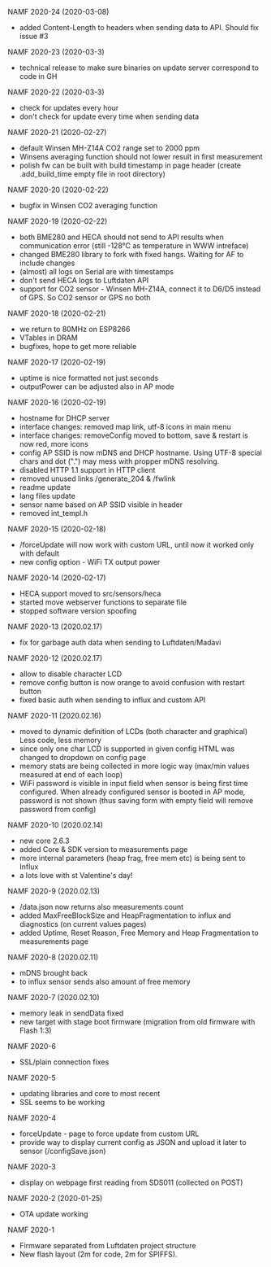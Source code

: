 NAMF 2020-24 (2020-03-08)
* added Content-Length to headers when sending data to API. Should fix issue #3 

NAMF 2020-23 (2020-03-3)
* technical release to make sure binaries on update server correspond to code in GH

NAMF 2020-22 (2020-03-3)
* check for updates every hour
* don't check for update every time when sending data 

NAMF 2020-21 (2020-02-27)
* default Winsen MH-Z14A CO2 range set to 2000 ppm
* Winsens averaging function should not lower result in first measurement
* polish fw can be built with build timestamp in page header (create .add_build_time empty file in root directory)

NAMF 2020-20 (2020-02-22)
* bugfix in Winsen CO2 averaging function

NAMF 2020-19 (2020-02-22)
* both BME280 and HECA should not send to API results when communication error (still -128°C as temperature in WWW intreface)
* changed BME280 library to fork with fixed hangs. Waiting for AF to include changes
* (almost) all logs on Serial are with timestamps
* don't send HECA logs to Luftdaten API
* support for CO2 sensor - Winsen MH-Z14A, connect it to D6/D5 instead of GPS. So CO2 sensor or GPS no both  

NAMF 2020-18 (2020-02-21)
* we return to 80MHz on ESP8266
* VTables in DRAM
* bugfixes, hope to get more reliable

NAMF 2020-17 (2020-02-19)
* uptime is nice formatted not just seconds
* outputPower can be adjusted also in AP mode

NAMF 2020-16 (2020-02-19)
* hostname for DHCP server
* interface changes: removed map link, utf-8 icons in main menu
* interface changes: removeConfig moved to bottom, save & restart is now red, more icons
* config AP SSID is now mDNS and DHCP hostname. Using UTF-8 special chars and dot (".") may mess with propper mDNS resolving.
* disabled HTTP 1.1 support in HTTP client
* removed unused links /generate_204 & /fwlink
* readme update
* lang files update
* sensor name based on AP SSID visible in header
* removed int_templ.h 

NAMF 2020-15 (2020-02-18)
* /forceUpdate will now work with custom URL, until now it worked only with default
* new config option - WiFi TX output power

NAMF 2020-14 (2020-02-17)
* HECA support moved to src/sensors/heca
* started move webserver functions to separate file
* stopped software version spoofing

NAMF 2020-13 (2020.02.17)
* fix for garbage auth data when sending to Luftdaten/Madavi

NAMF 2020-12 (2020.02.17)
* allow to disable character LCD
* remove config button is now orange to avoid confusion with restart button
* fixed basic auth when sending to influx and custom API

NAMF 2020-11 (2020.02.16)
* moved to dynamic definition of LCDs (both character and graphical) Less code, less memory
* since only one char LCD is supported in given config HTML was changed to dropdown on config page
* memory stats are being collected in more logic way (max/min values measured at end of each loop)
* WiFi password is visible in input field when sensor is being first time configured. When already configured sensor is booted in AP mode, password is not shown (thus saving form with empty field will remove password from config)  

NAMF 2020-10 (2020.02.14)
* new core 2.6.3
* added Core & SDK version to measurements page
* more internal parameters (heap frag, free mem etc) is being sent to Influx
* a lots love with st Valentine's day!

NAMF 2020-9 (2020.02.13)
* /data.json now returns also measurements count
* added MaxFreeBlockSize and HeapFragmentation to influx and diagnostics (on current values pages)
* added Uptime, Reset Reason, Free Memory and Heap Fragmentation to measurements page

NAMF 2020-8 (2020.02.11)
* mDNS brought back
* to influx sensor sends also amount of free memory
    
NAMF 2020-7 (2020.02.10)
* memory leak in sendData fixed
* new target with stage boot firmware (migration from old firmware with Flash 1:3)

NAMF 2020-6
* SSL/plain connection fixes

NAMF 2020-5
* updating libraries and core to most recent
* SSL seems to be working 

NAMF 2020-4
* forceUpdate - page to force update from custom URL
* provide way to display current config as JSON and upload it later to sensor (/configSave.json)

NAMF 2020-3
* display on webpage first reading from SDS011 (collected on POST)

NAMF 2020-2 (2020-01-25)
* OTA update working

NAMF 2020-1
* Firmware separated from Luftdaten project structure
* New flash layout (2m for code, 2m for SPIFFS). 

